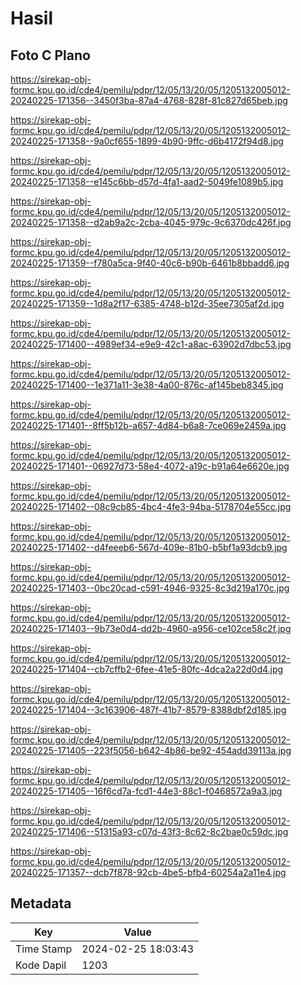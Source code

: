# Hasil

## Foto C Plano

https://sirekap-obj-formc.kpu.go.id/cde4/pemilu/pdpr/12/05/13/20/05/1205132005012-20240225-171356--3450f3ba-87a4-4768-828f-81c827d65beb.jpg

https://sirekap-obj-formc.kpu.go.id/cde4/pemilu/pdpr/12/05/13/20/05/1205132005012-20240225-171358--9a0cf655-1899-4b90-9ffc-d6b4172f94d8.jpg

https://sirekap-obj-formc.kpu.go.id/cde4/pemilu/pdpr/12/05/13/20/05/1205132005012-20240225-171358--e145c6bb-d57d-4fa1-aad2-5049fe1089b5.jpg

https://sirekap-obj-formc.kpu.go.id/cde4/pemilu/pdpr/12/05/13/20/05/1205132005012-20240225-171358--d2ab9a2c-2cba-4045-979c-9c6370dc426f.jpg

https://sirekap-obj-formc.kpu.go.id/cde4/pemilu/pdpr/12/05/13/20/05/1205132005012-20240225-171359--f780a5ca-9f40-40c6-b90b-6461b8bbadd6.jpg

https://sirekap-obj-formc.kpu.go.id/cde4/pemilu/pdpr/12/05/13/20/05/1205132005012-20240225-171359--1d8a2f17-6385-4748-b12d-35ee7305af2d.jpg

https://sirekap-obj-formc.kpu.go.id/cde4/pemilu/pdpr/12/05/13/20/05/1205132005012-20240225-171400--4989ef34-e9e9-42c1-a8ac-63902d7dbc53.jpg

https://sirekap-obj-formc.kpu.go.id/cde4/pemilu/pdpr/12/05/13/20/05/1205132005012-20240225-171400--1e371a11-3e38-4a00-876c-af145beb8345.jpg

https://sirekap-obj-formc.kpu.go.id/cde4/pemilu/pdpr/12/05/13/20/05/1205132005012-20240225-171401--8ff5b12b-a657-4d84-b6a8-7ce069e2459a.jpg

https://sirekap-obj-formc.kpu.go.id/cde4/pemilu/pdpr/12/05/13/20/05/1205132005012-20240225-171401--06927d73-58e4-4072-a19c-b91a64e6620e.jpg

https://sirekap-obj-formc.kpu.go.id/cde4/pemilu/pdpr/12/05/13/20/05/1205132005012-20240225-171402--08c9cb85-4bc4-4fe3-94ba-5178704e55cc.jpg

https://sirekap-obj-formc.kpu.go.id/cde4/pemilu/pdpr/12/05/13/20/05/1205132005012-20240225-171402--d4feeeb6-567d-409e-81b0-b5bf1a93dcb9.jpg

https://sirekap-obj-formc.kpu.go.id/cde4/pemilu/pdpr/12/05/13/20/05/1205132005012-20240225-171403--0bc20cad-c591-4946-9325-8c3d219a170c.jpg

https://sirekap-obj-formc.kpu.go.id/cde4/pemilu/pdpr/12/05/13/20/05/1205132005012-20240225-171403--9b73e0d4-dd2b-4960-a956-ce102ce58c2f.jpg

https://sirekap-obj-formc.kpu.go.id/cde4/pemilu/pdpr/12/05/13/20/05/1205132005012-20240225-171404--cb7cffb2-6fee-41e5-80fc-4dca2a22d0d4.jpg

https://sirekap-obj-formc.kpu.go.id/cde4/pemilu/pdpr/12/05/13/20/05/1205132005012-20240225-171404--3c163906-487f-41b7-8579-8388dbf2d185.jpg

https://sirekap-obj-formc.kpu.go.id/cde4/pemilu/pdpr/12/05/13/20/05/1205132005012-20240225-171405--223f5056-b642-4b86-be92-454add39113a.jpg

https://sirekap-obj-formc.kpu.go.id/cde4/pemilu/pdpr/12/05/13/20/05/1205132005012-20240225-171405--16f6cd7a-fcd1-44e3-88c1-f0468572a9a3.jpg

https://sirekap-obj-formc.kpu.go.id/cde4/pemilu/pdpr/12/05/13/20/05/1205132005012-20240225-171406--51315a93-c07d-43f3-8c62-8c2bae0c59dc.jpg

https://sirekap-obj-formc.kpu.go.id/cde4/pemilu/pdpr/12/05/13/20/05/1205132005012-20240225-171357--dcb7f878-92cb-4be5-bfb4-60254a2a11e4.jpg


## Metadata

| Key        | Value               |
| ---------- | ------------------- |
| Time Stamp | 2024-02-25 18:03:43 |
| Kode Dapil | 1203                |



